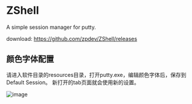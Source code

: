 # ZShell
A simple session manager for putty.

download: https://github.com/zpdev/ZShell/releases

## 颜色字体配置
请进入软件目录的resources目录，打开putty.exe，编辑颜色字体后，保存到Default Session。
新打开的tab页面就会使用新的设置。

![image](https://github.com/zpdev/ZShell/blob/master/resources/snapshot.png)


